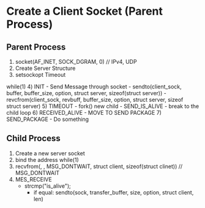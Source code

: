 # Create a Client Socket (Parent Process)
## Parent Process
1) socket(AF_INET, SOCK_DGRAM, 0)   // IPv4, UDP 
2) Create Server Structure
3) setsockopt Timeout

while(1)
4) INIT
    - Send Message through socket
        - sendto(client_sock, buffer, buffer_size, option, struct server, sizeof(struct server))
        - revcfrom(client_sock, revbuff, buffer_size, option, struct server, sizeof struct server)
5) TIMEOUT
    - fork() new child
    - SEND_IS_ALIVE
    - break to the child loop
6) RECEIVED_ALIVE
    - MOVE TO SEND PACKAGE
7) SEND_PACKAGE
    - Do something


## Child Process

1) Create a new server socket
2) bind the address
while(1)
3) recvfrom(, , MSG_DONTWAIT, struct client, sizeof(struct clinet))   // MSG_DONTWAIT
4) MES_RECEIVE
    - strcmp("is_alive");
        - if equal:
            sendto(sock, transfer_buffer, size, option, struct client, len)



